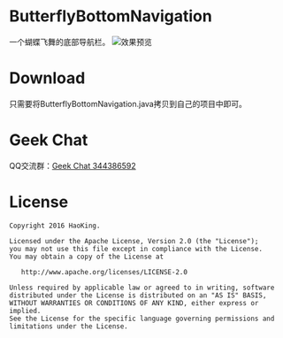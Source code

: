 ButterflyBottomNavigation
======
一个蝴蝶飞舞的底部导航栏。
![效果预览](https://github.com/nextdever/ButterflyBottomNavigation/tree/master/screenshots/butterfly.gif)

Download
========
只需要将ButterflyBottomNavigation.java拷贝到自己的项目中即可。

Geek Chat
=========
QQ交流群：[Geek Chat 344386592](http://shang.qq.com/wpa/qunwpa?idkey=cfd6a30418de3263ff96d94798724ddfbab52aa176d8b77eab004bf5f8dd1d5f)

License
=======

    Copyright 2016 HaoKing.

    Licensed under the Apache License, Version 2.0 (the "License");
    you may not use this file except in compliance with the License.
    You may obtain a copy of the License at

       http://www.apache.org/licenses/LICENSE-2.0

    Unless required by applicable law or agreed to in writing, software
    distributed under the License is distributed on an "AS IS" BASIS,
    WITHOUT WARRANTIES OR CONDITIONS OF ANY KIND, either express or implied.
    See the License for the specific language governing permissions and
    limitations under the License.